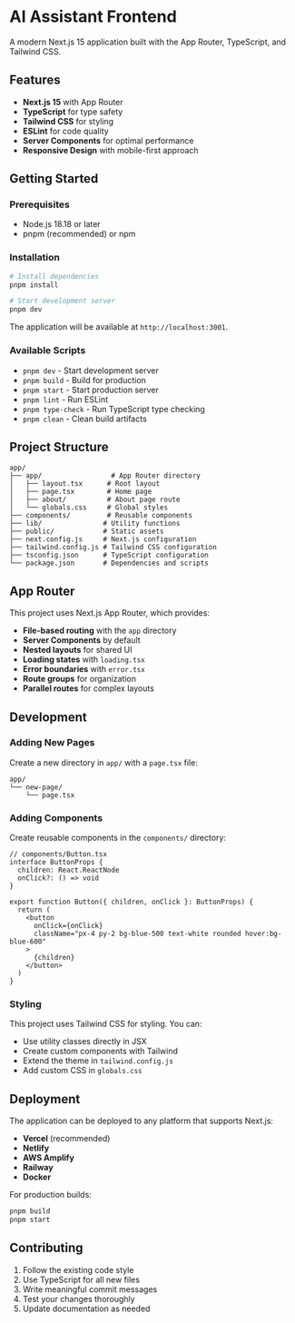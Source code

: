 # AI Assistant Frontend

A modern Next.js 15 application built with the App Router, TypeScript, and Tailwind CSS.

## Features

- **Next.js 15** with App Router
- **TypeScript** for type safety
- **Tailwind CSS** for styling
- **ESLint** for code quality
- **Server Components** for optimal performance
- **Responsive Design** with mobile-first approach

## Getting Started

### Prerequisites

- Node.js 18.18 or later
- pnpm (recommended) or npm

### Installation

```bash
# Install dependencies
pnpm install

# Start development server
pnpm dev
```

The application will be available at `http://localhost:3001`.

### Available Scripts

- `pnpm dev` - Start development server
- `pnpm build` - Build for production
- `pnpm start` - Start production server
- `pnpm lint` - Run ESLint
- `pnpm type-check` - Run TypeScript type checking
- `pnpm clean` - Clean build artifacts

## Project Structure

```
app/
├── app/                 # App Router directory
│   ├── layout.tsx      # Root layout
│   ├── page.tsx        # Home page
│   ├── about/          # About page route
│   └── globals.css     # Global styles
├── components/         # Reusable components
├── lib/               # Utility functions
├── public/            # Static assets
├── next.config.js     # Next.js configuration
├── tailwind.config.js # Tailwind CSS configuration
├── tsconfig.json      # TypeScript configuration
└── package.json       # Dependencies and scripts
```

## App Router

This project uses Next.js App Router, which provides:

- **File-based routing** with the `app` directory
- **Server Components** by default
- **Nested layouts** for shared UI
- **Loading states** with `loading.tsx`
- **Error boundaries** with `error.tsx`
- **Route groups** for organization
- **Parallel routes** for complex layouts

## Development

### Adding New Pages

Create a new directory in `app/` with a `page.tsx` file:

```
app/
└── new-page/
    └── page.tsx
```

### Adding Components

Create reusable components in the `components/` directory:

```tsx
// components/Button.tsx
interface ButtonProps {
  children: React.ReactNode
  onClick?: () => void
}

export function Button({ children, onClick }: ButtonProps) {
  return (
    <button
      onClick={onClick}
      className="px-4 py-2 bg-blue-500 text-white rounded hover:bg-blue-600"
    >
      {children}
    </button>
  )
}
```

### Styling

This project uses Tailwind CSS for styling. You can:

- Use utility classes directly in JSX
- Create custom components with Tailwind
- Extend the theme in `tailwind.config.js`
- Add custom CSS in `globals.css`

## Deployment

The application can be deployed to any platform that supports Next.js:

- **Vercel** (recommended)
- **Netlify**
- **AWS Amplify**
- **Railway**
- **Docker**

For production builds:

```bash
pnpm build
pnpm start
```

## Contributing

1. Follow the existing code style
2. Use TypeScript for all new files
3. Write meaningful commit messages
4. Test your changes thoroughly
5. Update documentation as needed
